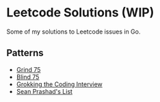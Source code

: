 # Leetcode Solutions (WIP)

Some of my solutions to Leetcode issues in Go.

## Patterns

- [Grind 75](./patterns/grind75/index.md)
- [Blind 75](./patterns/blind75/index.md)
- [Grokking the Coding Interview](./patterns/grokking/index.md)
- [Sean Prashad's List](./patterns/prashad/index.md)

